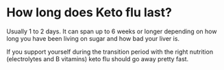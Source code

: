 # How long does Keto flu last?

Usually 1 to 2 days. It can span up to 6 weeks or longer depending on how long you have been living on sugar and how bad your liver is.

If you support yourself during the transition period with the right nutrition (electrolytes and B vitamins) keto flu should go away pretty fast.